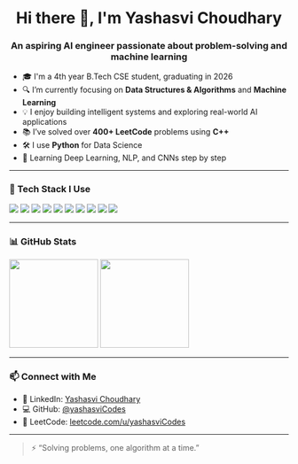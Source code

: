 <!--## Hi there 👋-->

<!--
**yashasviCodes/yashasviCodes** is a ✨ _special_ ✨ repository because its `README.md` (this file) appears on your GitHub profile.

Here are some ideas to get you started:

- 🔭 I’m currently working on ...
- 🌱 I’m currently learning ...
- 👯 I’m looking to collaborate on ...
- 🤔 I’m looking for help with ...
- 💬 Ask me about ...
- 📫 How to reach me: ...
- 😄 Pronouns: ...
- ⚡ Fun fact: ...
-->
<h1 align="center">Hi there 👋, I'm Yashasvi Choudhary</h1>
<h3 align="center">An aspiring AI engineer passionate about problem-solving and machine learning</h3>

- 🎓 I'm a 4th year B.Tech CSE student, graduating in 2026  
- 🔍 I’m currently focusing on **Data Structures & Algorithms** and **Machine Learning**  
- 💡 I enjoy building intelligent systems and exploring real-world AI applications  
- 📚 I’ve solved over **400+ LeetCode** problems using **C++**    
- 🛠️ I use **Python** for Data Science  
- 🌱 Learning Deep Learning, NLP, and CNNs step by step  

---

### 🧰 Tech Stack I Use
<p align="left">
  <img src="https://img.shields.io/badge/C%2B%2B-00599C?style=for-the-badge&logo=c%2B%2B&logoColor=white" />
  <img src="https://img.shields.io/badge/Python-3776AB?style=for-the-badge&logo=python&logoColor=white" />
  <img src="https://img.shields.io/badge/DSA-%23FF6F61?style=for-the-badge" />
  <img src="https://img.shields.io/badge/NumPy-%23013243.svg?style=for-the-badge&logo=numpy&logoColor=white" />
  <img src="https://img.shields.io/badge/Pandas-150458?style=for-the-badge&logo=pandas&logoColor=white" />
  <img src="https://img.shields.io/badge/scikit--learn-F7931E?style=for-the-badge&logo=scikit-learn&logoColor=white" />
  <img src="https://img.shields.io/badge/TensorFlow-FF6F00?style=for-the-badge&logo=tensorflow&logoColor=white" />
  <img src="https://img.shields.io/badge/VS%20Code-007ACC?style=for-the-badge&logo=visual-studio-code&logoColor=white" />
  <img src="https://img.shields.io/badge/Git-F05032?style=for-the-badge&logo=git&logoColor=white" />
  <img src="https://img.shields.io/badge/GitHub-%23121011.svg?style=for-the-badge&logo=github&logoColor=white" />
</p>

---

### 📊 GitHub Stats

<p align="left">
  <img src="https://github-readme-stats.vercel.app/api?username=yashasviCodes&show_icons=true&theme=radical" height="160"/>
  <img src="https://github-readme-stats.vercel.app/api/top-langs/?username=yashasviCodes&layout=compact&theme=radical" height="160"/>
</p>

---
<!--
### 🌐 Online Profiles

<p align="left">
  <a href="https://leetcode.com/u/yashasviCodes/" target="_blank">
    <img src="https://img.shields.io/badge/LeetCode-yashasviCodes-orange?style=for-the-badge&logo=leetcode&logoColor=white" />
  </a>
</p>

---
-->
### 📫 Connect with Me

- 💼 LinkedIn: [Yashasvi Choudhary](https://www.linkedin.com/in/yashasvi-choudhary-311662262/)  
- 💻 GitHub: [@yashasviCodes](https://github.com/yashasviCodes)  
- 🧠 LeetCode: [leetcode.com/u/yashasviCodes](https://leetcode.com/u/yashasviCodes/)

---

> ⚡ “Solving problems, one algorithm at a time.”
